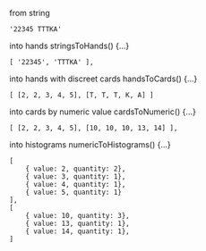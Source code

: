 from string

    '22345 TTTKA'

into hands
stringsToHands() {...}

    [ '22345', 'TTTKA' ],


into hands with discreet cards
handsToCards() {...}

    [ [2, 2, 3, 4, 5], [T, T, T, K, A] ]

into cards by numeric value
cardsToNumeric() {...}

    [ [2, 2, 3, 4, 5], [10, 10, 10, 13, 14] ], 

into histograms
numericToHistograms() {...}

    [
        { value: 2, quantity: 2},
        { value: 3, quantity: 1},
        { value: 4, quantity: 1},
        { value: 5, quantity: 1}
    ],
    [
        { value: 10, quantity: 3},
        { value: 13, quantity: 1},
        { value: 14, quantity: 1},
    ]
